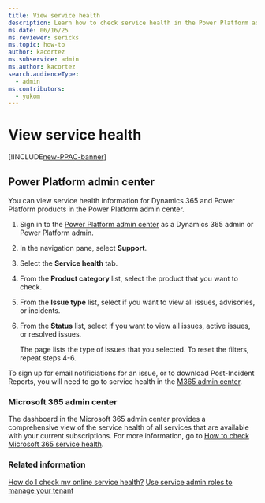 ```yaml
---
title: View service health
description: Learn how to check service health in the Power Platform admin center.
ms.date: 06/16/25
ms.reviewer: sericks
ms.topic: how-to
author: kacortez
ms.subservice: admin
ms.author: kacortez
search.audienceType: 
  - admin
ms.contributors:
  - yukom
---
```


# View service health

[!INCLUDE[new-PPAC-banner](~/includes/new-PPAC-banner.md)]

## Power Platform admin center
You can view service health information for Dynamics 365 and Power Platform products in the Power Platform admin center.

1. Sign in to the [Power Platform admin center](https://admin.powerplatform.microsoft.com) as a Dynamics 365 admin or Power Platform admin.
1. In the navigation pane, select **Support**. 
1. Select the **Service health** tab.
1. From the **Product category** list, select the product that you want to check.
1. From the **Issue type** list, select if you want to view all issues, advisories, or incidents.
1. From the **Status** list, select if you want to view all issues, active issues, or resolved issues.

    The page lists the type of issues that you selected. To reset the filters, repeat steps 4-6.

To sign up for email notificiations for an issue, or to download Post-Incident Reports, you will need to go to service health in the [M365 admin center](https://admin.microsoft.com/).

###  Microsoft 365 admin center
The dashboard in the Microsoft 365 admin center provides a comprehensive view of the service health of all services that are available with your current subscriptions. For more information, go to [How to check Microsoft 365 service health](https://learn.microsoft.com/en-us/microsoft-365/enterprise/view-service-health?view=o365-worldwide).

### Related information
[How do I check my online service health?](check-online-service-health.md)
[Use service admin roles to manage your tenant](https://learn.microsoft.com/en-us/power-platform/admin/use-service-admin-role-manage-tenant)

